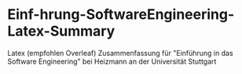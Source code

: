 # Einf-hrung-SoftwareEngineering-Latex-Summary
Latex (empfohlen Overleaf) Zusammenfassung für "Einführung in das Software Engineering" bei Heizmann an der Universität Stuttgart
